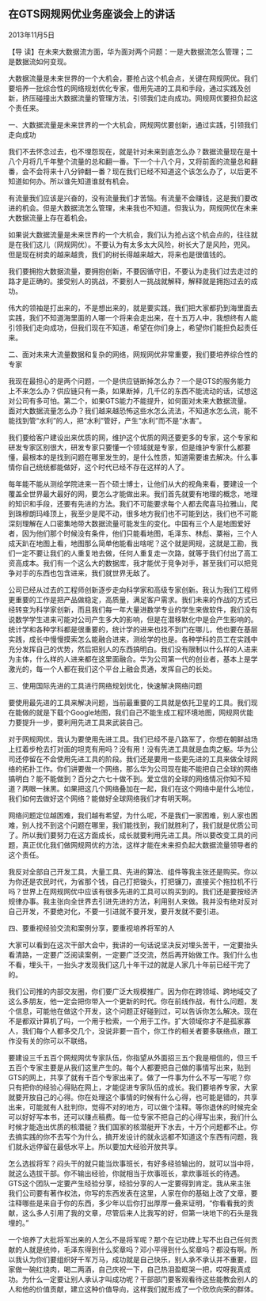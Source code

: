 ## 在GTS网规网优业务座谈会上的讲话

2013年11月5日



【导  读】在未来大数据流方面，华为面对两个问题：一是大数据流怎么管理；二是数据流如何变现。



大数据流量是未来世界的一个大机会，要抢占这个机会点，关键在网规网优。我们要培养一批综合性的网络规划优化专家，借用先进的工具和手段，通过实践及创新，挤压碰撞出大数据流量的管理方法，引领我们走向成功。网规网优要担负起这个责任来。

一、大数据流量是未来世界的一个大机会，网规网优要创新，通过实践，引领我们走向成功

我们不去怀念过去，也不埋怨现在，就是针对未来到底怎么办？数据流量现在是十八个月将几千年整个流量的总和翻一番。下一个十八个月，又将前面的流量总和翻番，会不会将来十八分钟翻一番？现在我们已经不知道这个该怎么办了，以后更不知道如何办。所以谁先知道谁就有机会。

有流量我们应该是兴奋的，没有流量我们才苦恼。有流量不会赚钱，这是我们要改进的机会。但是大数据流怎么管理，未来我也不知道。但我认为，网规网优在未来大数据流量上存在着机会。

如果说大数据流量是未来世界的一个大机会，我们认为抢占这个机会点的，往往就是在我们这儿（网规网优）。不要认为有太多太大风险，树长大了是风险，兜风。但是现在树卖的越来越贵，我们的树长得越来越大，将来也是很值钱的。

我们要拥抱大数据流量，要拥抱创新，不要因循守旧，不要认为走我们过去走过的路才是正确的。接受别人的挑战，不要别人一挑战就解释，解释就是拥抱过去的成功。

伟大的领袖是打出来的，不是想出来的，就是要实践，我们把大家都扔到海里面去实践，我们不知道海里面的人哪一个将来会走出来，在十五万人中，我想终有人能引领我们走向成功，但我们现在不知道，希望在你们身上，希望你们能担负起责任来。

二、面对未来大流量数据和复杂的网络，网规网优非常重要，我们要培养综合性的专家

我现在最担心的是两个问题，一个是供应链断掉怎么办？一个是GTS的服务能力上不来怎么办？供应链只有一条，如果断掉，几千亿的东西不能流动的话，试想这对公司有多可怕。第二个，如果GTS能力不能提升，如何面对未来大数据流量。面对大数据流量怎么办？我们越来越恐怖这些水怎么流法，不知道水怎么流，能不能找到管“水利”的人，把“水利”管好，产生“水利”而不是“水害”。

我们要给客户建设出来优质的网，维护这个优质的网还要更多的专家，这个专家和研发专家区别很大，研发专家只要懂一个领域就是专家，但是维护专家什么都要懂，最根本的是找到问题在哪里发生的，是什么性质，知道需要谁去解决。什么事情你自己统统都能做好，这个时代已经不存在这样的人了。

每年能不能从测绘学院进来一百个硕士博士，让他们从大的视角来看，要建设一个覆盖全世界最大最好的网，要怎么才能做出来。我们首先就要有地理的概念，地理的知识和手段，还要有先进的方法。我们不可能要求每个人都去爬喜马拉雅山，爬到珠穆朗玛峰顶上，我至少是爬不动，很多地方我们也不可能到达，我们也不可能深刻理解在人口密集地带大数据流量可能发生的变化。中国有三个人是地图爱好者，因为他们那个时候没有条件，他们只能看地图，毛泽东、林彪、粟裕，三个人成天趴在地图上看，地图那么简单他能看出啥呢？这个就是网规，这就是工勘，我们一定不要让我们的人重复地去做，任何人重复走一次路，就等于我们付出了高工资高成本。我们有一个这么大的数据库，我才能优于竞争对手，甚至我们可以把竞争对手的东西也包含进来，我们就世界无敌了。

公司已经从过去的工程师创新逐步走向科学家和高级专家创新。我认为我们工程师更重要的工作是把产品做稳定，高质量，满足客户需求。我们未来的作战的方式已经转变为科学家创新，而且我们每一年大量进数学专业的学生来做软件，我们没有说数学学生进来可能对公司产生多大的影响，但是在潜移默化中是会产生影响的。统计学和各种学科都是很重要的，统计学的进来也找不到门在哪儿，他也要在基层实践，成长中慢慢摸索怎么能融合进来，测绘学的也是。各种学科的员工在实践中充分发挥自己的优势，然后把别人的东西搞明白。我们没有限制以什么样的人进来为主体，什么样的人进来都在这里面融合。华为公司第一代的创业者，基本上是学激光的，每一个人都在我们这个平台上融会贯通，发挥自己的长处。

三、使用国际先进的工具进行网络规划优化，快速解决网络问题

要使用最先进的工具来解决问题，当前最重要的工具就是依托卫星的工具。我们现在能做的就是下载个Google地图，我们自己不能生成工程环境地图，网规网优能力要提升一步，要利用先进工具来武装自己。

对于网规网优，我认为要使用先进工具。我们已经不是八路军了，你想在朝鲜战场上扛着步枪去打对面的坦克有用吗？没有用！没有先进工具就是血肉之躯。华为公司还停留在不会使用先进工具的阶段。我们还是要用一些更先进的工具来做全球网络的拓扑工作。你们讲要做一个网络，那么华为公司现在能不能把自己全球的网络搞明白？能不能做到？百分之六七十做不到。爱立信的全球的网络情况你知不知道？两眼一抹黑。如果把这几个网络叠加在一起，我们在这个网络中是什么地位，我们如何去做好这个网络？能做好全球网络我们才有明天啊。

网络问题定位越困难，我们越有希望，为什么呢，不是我们一家困难，别人家也困难，别人找不到这个问题在哪里，我们能找到，我们就胜利了，我们就是优质公司了。所以我们要努力在这方面成长，成长就要利用先进工具。所以要改变工具的问题，真正优化我们做网规网优的方法，这样才能在未来担负起大数据流量领导者的这个责任。

我反对全部自己开发工具，大量工具、先进的算法、组件等我主张还是购买。你以为你还是农民时代，为省那个钱，自己打把锄头，打把镰刀，直接买个拖拉机不行吗？世界上在网规网优中应该有很多先进的工具可以购买到的。我们还是要按经济规律办事。我主张向全世界去引进先进的方法，利用别人来做。我并没有绝对反对自己开发，不要绝对化，不要一引进就不要开发，要开发就不要引进。

四、要重视经验交流和案例分享，要重视培养将军的人

大家可以看到在这次干部大会中，我讲的一句话说坚决反对埋头苦干，一定要抬头看清路，一定要广泛阅读案例，一定要广泛交流，然后再开始做工作。我们什么也不看，埋头干，一抬头才发现我们这几十年干过的就是人家几十年前已经干完了的。

我们公司推的内部交友圈，你们要广泛大规模推广。因为你在跨领域、跨地域交了这么多朋友，他一定会把你带入一个更新的时代。你在前线作战，有什么问题，发个信息，可能他在做这个开发，这个问题正好碰到过，可以告诉你怎么解决。现在不是都双计算机了吗，一个用于检索，一个用于工作。扩大领域你才不是孤家寡人，我们每个人都多交几个，没说非要一百个，你工作的相关者要多联络点，跟工作没有关的你可以不联络。

要建设三千五百个网规网优专家队伍，你指望从外面招三五个我是相信的，但三千五百个专家主要是从我们这里产生的。每个人都要把自己做的事情写出来，贴到GTS的网上，共享了就有千百个专家出来了。做了一件事为什么不写一写呢？你只有把你的经验心得贴在网上，才能促进专家队伍的成长。我们要培养专家，大家就要开放自己的心得。你在处理这个事情的时候有什么心得，也可能是错的，共享出来，可能就有人批判你，觉得不对的地方，可以做个注释。等你退休的时候完全可以好好写本书，还可以赚点稿费。每一位专家不把自己的心得写出来，我们什么时候才能造出优质的核潜艇？我们国家的核潜艇开下水去，十万个问题都不止。你去搞实践的你不去写个为什么，搞开发设计的就永远都不知道这个东西有问题，我们就永远停留在最低水平上。所以要加大经验开放共享。

怎么选拔将军？闷头干的就只能当炊事班长，有好多经验输出的，就可以当中将，就这么选拔干部。你不输出经验，你就相当于炊事班长，拿炊事班长的待遇。GTS这个团队一定要产生经验分享，经验分享的人一定要得到肯定。我从来主张我们公司要有著作权法，你写的东西发表在这里，人家在你的基础上改了文章，要注释哪些是来自于你的东西，多少年以后你打出厚厚一叠来证明，“你看看我的贡献，这么多人引用了我的文章，尽管后来人比我写的好，但第一块地下的石头是我埋的。”

一个培养了大批将军出来的人怎么不是将军呢？那个在记功碑上写不出自己任何贡献的人就是统帅，毛泽东得到什么奖章吗？邓小平得到什么奖章吗？都没有啊。所以我认为你们要组织好千军万马，成功就是自己快乐，别人承不承认并不重要，回家做一碗红烧肉，喝二两酒，自己庆祝一下，自己热泪盈眶哭一把，哎呀我真成功。为什么一定要让别人承认才叫成功呢？干部部门要客观看待这些能教会别人的人和他的价值贡献，建立这种价值导向，这样我们就形成了一个欣欣向荣的群体。
